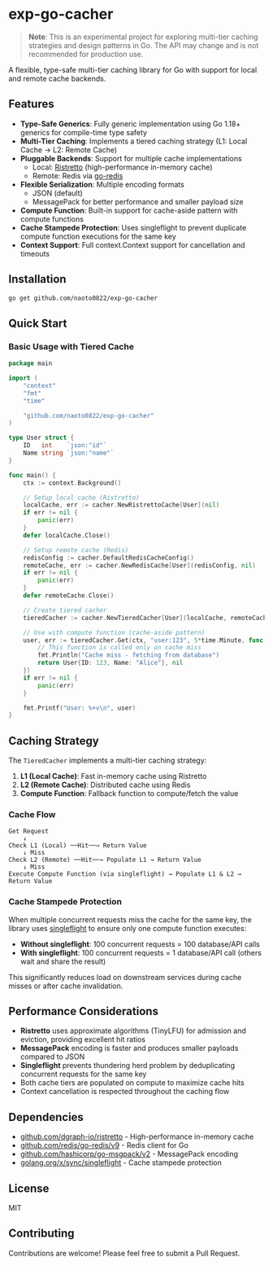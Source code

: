 # exp-go-cacher

> **Note**: This is an experimental project for exploring multi-tier caching strategies and design patterns in Go. The API may change and is not recommended for production use.

A flexible, type-safe multi-tier caching library for Go with support for local and remote cache backends.

## Features

- **Type-Safe Generics**: Fully generic implementation using Go 1.18+ generics for compile-time type safety
- **Multi-Tier Caching**: Implements a tiered caching strategy (L1: Local Cache → L2: Remote Cache)
- **Pluggable Backends**: Support for multiple cache implementations
  - Local: [Ristretto](https://github.com/dgraph-io/ristretto) (high-performance in-memory cache)
  - Remote: Redis via [go-redis](https://github.com/redis/go-redis)
- **Flexible Serialization**: Multiple encoding formats
  - JSON (default)
  - MessagePack for better performance and smaller payload size
- **Compute Function**: Built-in support for cache-aside pattern with compute functions
- **Cache Stampede Protection**: Uses singleflight to prevent duplicate compute function executions for the same key
- **Context Support**: Full context.Context support for cancellation and timeouts

## Installation

```bash
go get github.com/naoto0822/exp-go-cacher
```

## Quick Start

### Basic Usage with Tiered Cache

```go
package main

import (
    "context"
    "fmt"
    "time"

    "github.com/naoto0822/exp-go-cacher"
)

type User struct {
    ID   int    `json:"id"`
    Name string `json:"name"`
}

func main() {
    ctx := context.Background()

    // Setup local cache (Ristretto)
    localCache, err := cacher.NewRistrettoCache[User](nil)
    if err != nil {
        panic(err)
    }
    defer localCache.Close()

    // Setup remote cache (Redis)
    redisConfig := cacher.DefaultRedisCacheConfig()
    remoteCache, err := cacher.NewRedisCache[User](redisConfig, nil)
    if err != nil {
        panic(err)
    }
    defer remoteCache.Close()

    // Create tiered cacher
    tieredCacher := cacher.NewTieredCacher[User](localCache, remoteCache)

    // Use with compute function (cache-aside pattern)
    user, err := tieredCacher.Get(ctx, "user:123", 5*time.Minute, func(ctx context.Context, key string) (User, error) {
        // This function is called only on cache miss
        fmt.Println("Cache miss - fetching from database")
        return User{ID: 123, Name: "Alice"}, nil
    })
    if err != nil {
        panic(err)
    }

    fmt.Printf("User: %+v\n", user)
}
```

## Caching Strategy

The `TieredCacher` implements a multi-tier caching strategy:

1. **L1 (Local Cache)**: Fast in-memory cache using Ristretto
2. **L2 (Remote Cache)**: Distributed cache using Redis
3. **Compute Function**: Fallback function to compute/fetch the value

### Cache Flow

```
Get Request
    ↓
Check L1 (Local) ──Hit──→ Return Value
    ↓ Miss
Check L2 (Remote) ──Hit──→ Populate L1 → Return Value
    ↓ Miss
Execute Compute Function (via singleflight) → Populate L1 & L2 → Return Value
```

### Cache Stampede Protection

When multiple concurrent requests miss the cache for the same key, the library uses [singleflight](https://pkg.go.dev/golang.org/x/sync/singleflight) to ensure only one compute function executes:

- **Without singleflight**: 100 concurrent requests = 100 database/API calls
- **With singleflight**: 100 concurrent requests = 1 database/API call (others wait and share the result)

This significantly reduces load on downstream services during cache misses or after cache invalidation.

## Performance Considerations

- **Ristretto** uses approximate algorithms (TinyLFU) for admission and eviction, providing excellent hit ratios
- **MessagePack** encoding is faster and produces smaller payloads compared to JSON
- **Singleflight** prevents thundering herd problem by deduplicating concurrent requests for the same key
- Both cache tiers are populated on compute to maximize cache hits
- Context cancellation is respected throughout the caching flow

## Dependencies

- [github.com/dgraph-io/ristretto](https://github.com/dgraph-io/ristretto) - High-performance in-memory cache
- [github.com/redis/go-redis/v9](https://github.com/redis/go-redis) - Redis client for Go
- [github.com/hashicorp/go-msgpack/v2](https://github.com/hashicorp/go-msgpack) - MessagePack encoding
- [golang.org/x/sync/singleflight](https://pkg.go.dev/golang.org/x/sync/singleflight) - Cache stampede protection

## License

MIT

## Contributing

Contributions are welcome! Please feel free to submit a Pull Request.
